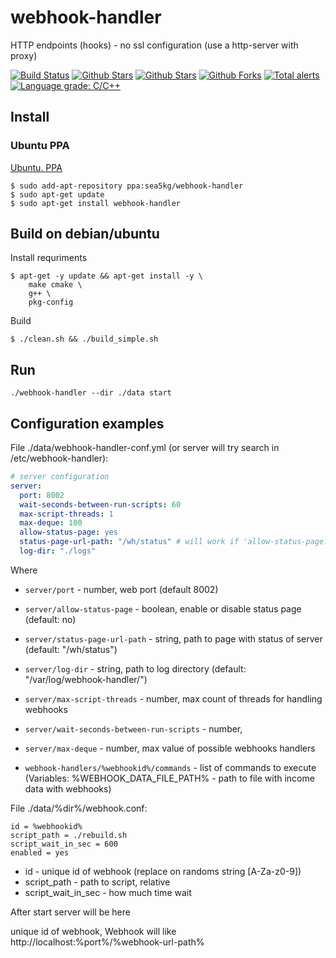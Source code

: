 # webhook-handler

HTTP endpoints (hooks) - no ssl configuration (use a http-server with proxy)

<!-- 
Look here https://github.com/topics/webhook
-->

[![Build Status](https://api.travis-ci.com/sea-kg/webhook-handler.svg?branch=master)](https://travis-ci.com/sea-kg/webhook-handler.svg) [![Github Stars](https://img.shields.io/github/stars/sea-kg/webhook-handler.svg?label=github%20%E2%98%85)](https://github.com/sea-kg/webhook-handler) [![Github Stars](https://img.shields.io/github/contributors/sea-kg/webhook-handler.svg)](https://github.com/sea-kg/webhook-handler) [![Github Forks](https://img.shields.io/github/forks/sea-kg/webhook-handler.svg?label=github%20forks)](https://github.com/sea-kg/webhook-handler/network/members) [![Total alerts](https://img.shields.io/lgtm/alerts/g/sea-kg/webhook-handler.svg?logo=lgtm&logoWidth=18)](https://lgtm.com/projects/g/sea-kg/webhook-handler/alerts/) [![Language grade: C/C++](https://img.shields.io/lgtm/grade/cpp/g/sea-kg/webhook-handler.svg?logo=lgtm&logoWidth=18)](https://lgtm.com/projects/g/sea-kg/webhook-handler/context:cpp)

## Install

### Ubuntu PPA
[Ubuntu. PPA](https://launchpad.net/~sea5kg/+archive/ubuntu/webhook-handler)

```
$ sudo add-apt-repository ppa:sea5kg/webhook-handler
$ sudo apt-get update
$ sudo apt-get install webhook-handler
```


## Build on debian/ubuntu

Install requriments
```
$ apt-get -y update && apt-get install -y \
    make cmake \
    g++ \
    pkg-config
```

Build
```
$ ./clean.sh && ./build_simple.sh
```

## Run

```
./webhook-handler --dir ./data start
```

## Configuration examples

File ./data/webhook-handler-conf.yml (or server will try search in /etc/webhook-handler):

```yaml
# server configuration
server:
  port: 8002
  wait-seconds-between-run-scripts: 60
  max-script-threads: 1
  max-deque: 100
  allow-status-page: yes
  status-page-url-path: "/wh/status" # will work if 'allow-status-page: yes'
  log-dir: "./logs"
```

Where

* `server/port` - number, web port (default 8002)
* `server/allow-status-page` - boolean, enable or disable status page (default: no)
* `server/status-page-url-path` - string, path to page with status of server (default: "/wh/status")
* `server/log-dir` - string, path to log directory (default: "/var/log/webhook-handler/")
* `server/max-script-threads` - number, max count of threads for handling webhooks
* `server/wait-seconds-between-run-scripts` - number, 
* `server/max-deque` - number, max value of possible webhooks handlers


* `webhook-handlers/%webhookid%/commands` - list of commands to execute (Variables: %WEBHOOK_DATA_FILE_PATH% - path to file with income data with webhooks)

File ./data/%dir%/webhook.conf:

```
id = %webhookid%
script_path = ./rebuild.sh
script_wait_in_sec = 600
enabled = yes
```

* id - unique id of webhook (replace on randoms string [A-Za-z0-9])
* script_path - path to script, relative
* script_wait_in_sec - how much time wait


After start server will be here

unique id of webhook, 
Webhook will like http://localhost:%port%/%webhook-url-path%







